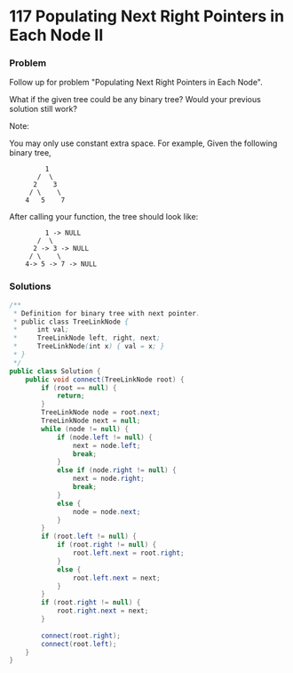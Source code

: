 # 117 Populating Next Right Pointers in Each Node II

### Problem

Follow up for problem "Populating Next Right Pointers in Each Node".

What if the given tree could be any binary tree? Would your previous solution still work?

Note:

You may only use constant extra space.
For example,
Given the following binary tree,
```
         1
       /  \
      2    3
     / \    \
    4   5    7
```
After calling your function, the tree should look like:
```
         1 -> NULL
       /  \
      2 -> 3 -> NULL
     / \    \
    4-> 5 -> 7 -> NULL
```

### Solutions

```java
/**
 * Definition for binary tree with next pointer.
 * public class TreeLinkNode {
 *     int val;
 *     TreeLinkNode left, right, next;
 *     TreeLinkNode(int x) { val = x; }
 * }
 */
public class Solution {
    public void connect(TreeLinkNode root) {
        if (root == null) {
            return;
        }
        TreeLinkNode node = root.next;
        TreeLinkNode next = null;
        while (node != null) {
            if (node.left != null) {
                next = node.left;
                break;
            }
            else if (node.right != null) {
                next = node.right;
                break;
            }
            else {
                node = node.next;
            }
        }
        if (root.left != null) {
            if (root.right != null) {
                root.left.next = root.right;
            }
            else {
                root.left.next = next;
            }
        }
        if (root.right != null) {
            root.right.next = next;
        }
        
        connect(root.right);
        connect(root.left);
    }
}
```
